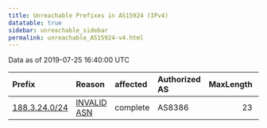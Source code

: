 ```yaml
---
title: Unreachable Prefixes in AS15924 (IPv4)
datatable: true
sidebar: unreachable_sidebar
permalink: unreachable_AS15924-v4.html
---
```


Data as of 2019-07-25 16:40:00 UTC


<div class="datatable-begin"></div>

| Prefix                                               | Reason                                                                                               | affected   | Authorized AS   |   MaxLength | Anchor                                         |   unreachable /24s |
|:-----------------------------------------------------|:-----------------------------------------------------------------------------------------------------|:-----------|:----------------|------------:|:-----------------------------------------------|-------------------:|
| [188.3.24.0/24](https://stat.ripe.net/188.3.24.0/24) | [INVALID ASN](https://rpki-validator.ripe.net/announcement-preview?asn=AS15924&prefix=188.3.24.0/24) | complete   | AS8386          |          23 | [RIPE](unreachable_RIPE_NCC_RPKI_Root-v4.html) |                  1 |

<div class="datatable-end"></div>